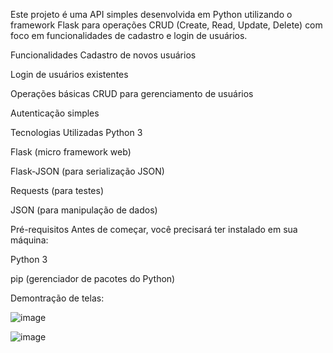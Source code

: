 Este projeto é uma API simples desenvolvida em Python utilizando o framework Flask para operações CRUD (Create, Read, Update, Delete) com foco em funcionalidades de cadastro e login de usuários.

Funcionalidades
Cadastro de novos usuários

Login de usuários existentes

Operações básicas CRUD para gerenciamento de usuários

Autenticação simples

Tecnologias Utilizadas
Python 3

Flask (micro framework web)

Flask-JSON (para serialização JSON)

Requests (para testes)

JSON (para manipulação de dados)

Pré-requisitos
Antes de começar, você precisará ter instalado em sua máquina:

Python 3

pip (gerenciador de pacotes do Python)



Demontração de telas:

![image](https://github.com/user-attachments/assets/5d7b6c24-201e-44f0-bcde-47093287d715)

![image](https://github.com/user-attachments/assets/b93138dd-4ca6-4481-b5d8-7afc2685844a)

